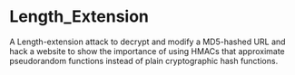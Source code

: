 # Length_Extension
A Length-extension attack to decrypt and modify a MD5-hashed URL and hack a website to show the importance of using HMACs that approximate pseudorandom functions instead of plain cryptographic hash functions.
